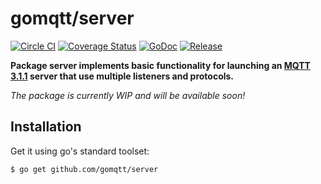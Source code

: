 # gomqtt/server

[![Circle CI](https://img.shields.io/circleci/project/gomqtt/server.svg)](https://circleci.com/gh/gomqtt/server)
[![Coverage Status](https://coveralls.io/repos/gomqtt/server/badge.svg?branch=master&service=github)](https://coveralls.io/github/gomqtt/server?branch=master)
[![GoDoc](https://godoc.org/github.com/gomqtt/server?status.svg)](http://godoc.org/github.com/gomqtt/server)
[![Release](https://img.shields.io/github/release/gomqtt/server.svg)](https://github.com/gomqtt/server/releases)

**Package server implements basic functionality for launching an [MQTT 3.1.1](http://docs.oasis-open.org/mqtt/mqtt/v3.1.1/) server that use multiple listeners and protocols.**

_The package is currently WIP and will be available soon!_

## Installation

Get it using go's standard toolset:

```bash
$ go get github.com/gomqtt/server
```
